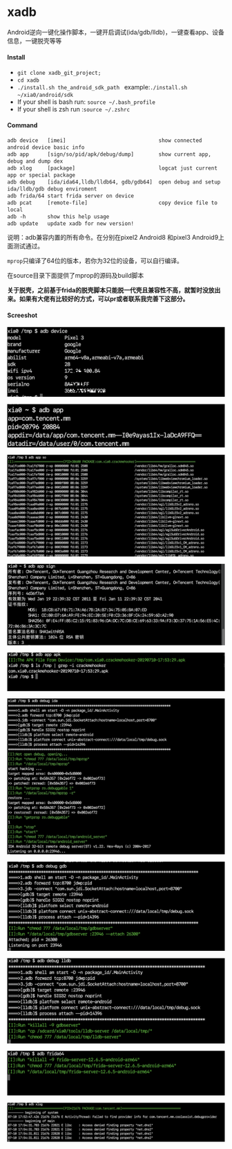 # xadb
Android逆向一键化操作脚本，一键开启调试(ida/gdb/lldb)，一键查看app、设备信息，一键脱壳等等

#### Install

- `git clone xadb_git_project;`
- `cd xadb` 
- `./install.sh the_android_sdk_path ` example:`./install.sh ~/xia0/android/sdk`
- If your shell is bash run: `source ~/.bash_profile`
- If your shell is zsh run :`source ~/.zshrc`

#### Command

```
adb device   [imei]                              show connected android device basic info 
adb app      [sign/so/pid/apk/debug/dump]        show current app, debug and dump dex  
adb xlog     [package]                           logcat just current app or special package 
adb debug    [ida/ida64,lldb/lldb64, gdb/gdb64]  open debug and setup ida/lldb/gdb debug enviroment 
adb frida/64 start frida server on device        		 
adb pcat     [remote-file]                       copy device file to local 
adb -h       show this help usage 
adb update   update xadb for new version!
```

说明：adb兼容内置的所有命令。在分别在pixel2 Android8 和pixel3 Android9上面测试通过。

`mprop`只编译了64位的版本，若你为32位的设备，可以自行编译。

在source目录下面提供了mprop的源码及build脚本

**关于脱壳，之前基于frida的脱壳脚本只能脱一代壳且兼容性不高，就暂时没放出来。如果有大佬有比较好的方式，可以pr或者联系我完善下这部分。**

 #### Screeshot

![adb-device](https://github.com/4ch12dy/xadb/blob/master/screenshot/adb-device.png?raw=true)



![adb-app](https://github.com/4ch12dy/xadb/blob/master/screenshot/adb-app.png?raw=true)



![adb-app-so](https://github.com/4ch12dy/xadb/blob/master/screenshot/adb-app-so.jpeg?raw=true)



![adb-app-sign](https://github.com/4ch12dy/xadb/blob/master/screenshot/adb-app-sign.png?raw=true)



![adb-app-apk](https://github.com/4ch12dy/xadb/blob/master/screenshot/adb-app-apk.png?raw=true)



![adb-debug-ida](https://github.com/4ch12dy/xadb/blob/master/screenshot/adb-debug-ida.jpeg?raw=true)



![adb-debug-gdb](https://github.com/4ch12dy/xadb/blob/master/screenshot/adb-debug-gdb.png?raw=true)



![adb-debug-lldb](https://github.com/4ch12dy/xadb/blob/master/screenshot/adb-debug-lldb.png?raw=true)



![adb-frida](https://github.com/4ch12dy/xadb/blob/master/screenshot/adb-frida.png?raw=true)



![adb-xlog](https://github.com/4ch12dy/xadb/blob/master/screenshot/adb-xlog.png?raw=true)

